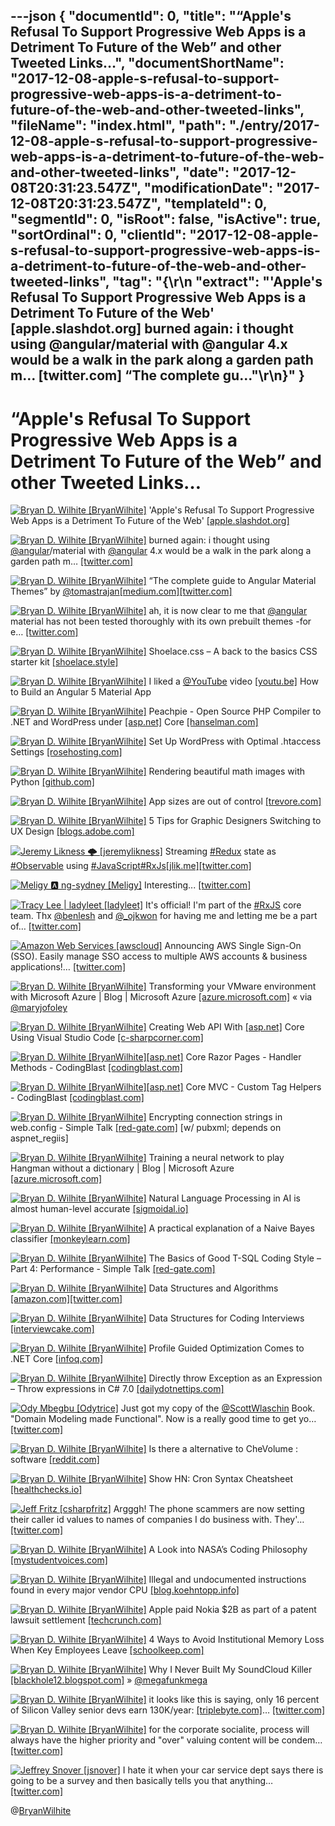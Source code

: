 ---json
{
  "documentId": 0,
  "title": "“Apple's Refusal To Support Progressive Web Apps is a Detriment To Future of the Web” and other Tweeted Links…",
  "documentShortName": "2017-12-08-apple-s-refusal-to-support-progressive-web-apps-is-a-detriment-to-future-of-the-web-and-other-tweeted-links",
  "fileName": "index.html",
  "path": "./entry/2017-12-08-apple-s-refusal-to-support-progressive-web-apps-is-a-detriment-to-future-of-the-web-and-other-tweeted-links",
  "date": "2017-12-08T20:31:23.547Z",
  "modificationDate": "2017-12-08T20:31:23.547Z",
  "templateId": 0,
  "segmentId": 0,
  "isRoot": false,
  "isActive": true,
  "sortOrdinal": 0,
  "clientId": "2017-12-08-apple-s-refusal-to-support-progressive-web-apps-is-a-detriment-to-future-of-the-web-and-other-tweeted-links",
  "tag": "{\r\n  \"extract\": \"'Apple's Refusal To Support Progressive Web Apps is a Detriment To Future of the Web' [apple.slashdot.org] burned again: i thought using @angular/material with @angular 4.x would be a walk in the park along a garden path m… [twitter.com] “The complete gu...\"\r\n}"
}
---

# “Apple's Refusal To Support Progressive Web Apps is a Detriment To Future of the Web” and other Tweeted Links…

[<img alt="Bryan D. Wilhite [BryanWilhite]" src="https://songhay.blob.core.windows.net/shared-social-twitter/BryanWilhite.jpeg">](http://t.co/UNdqV0Z1zz "Bryan D. Wilhite [BryanWilhite]") 'Apple's Refusal To Support Progressive Web Apps is a Detriment To Future of the Web' [[apple.slashdot.org]](https://apple.slashdot.org/story/17/07/27/185248/apples-refusal-to-support-progressive-web-apps-is-a-detriment-to-future-of-the-web?utm_source=feedly1.0mainlinkanon&utm_medium=feed)

[<img alt="Bryan D. Wilhite [BryanWilhite]" src="https://songhay.blob.core.windows.net/shared-social-twitter/BryanWilhite.jpeg">](http://t.co/UNdqV0Z1zz "Bryan D. Wilhite [BryanWilhite]") burned again: i thought using [@angular](http://twitter.com/angular)/material with [@angular](http://twitter.com/angular) 4.x would be a walk in the park along a garden path m… [[twitter.com]](https://twitter.com/i/web/status/935694018175909888)

[<img alt="Bryan D. Wilhite [BryanWilhite]" src="https://songhay.blob.core.windows.net/shared-social-twitter/BryanWilhite.jpeg">](http://t.co/UNdqV0Z1zz "Bryan D. Wilhite [BryanWilhite]") “The complete guide to Angular Material Themes” by [@tomastrajan](http://twitter.com/tomastrajan)[[medium.com]](https://medium.com/@tomastrajan/the-complete-guide-to-angular-material-themes-4d165a9d24d1)[[twitter.com]](https://twitter.com/BryanWilhite/status/935970140209922048/photo/1)

[<img alt="Bryan D. Wilhite [BryanWilhite]" src="https://songhay.blob.core.windows.net/shared-social-twitter/BryanWilhite.jpeg">](http://t.co/UNdqV0Z1zz "Bryan D. Wilhite [BryanWilhite]") ah, it is now clear to me that [@angular](http://twitter.com/angular) material has not been tested thoroughly with its own prebuilt themes -for e… [[twitter.com]](https://twitter.com/i/web/status/935976356772503553)

[<img alt="Bryan D. Wilhite [BryanWilhite]" src="https://songhay.blob.core.windows.net/shared-social-twitter/BryanWilhite.jpeg">](http://t.co/UNdqV0Z1zz "Bryan D. Wilhite [BryanWilhite]") Shoelace.css – A back to the basics CSS starter kit [[shoelace.style]](https://shoelace.style/)

[<img alt="Bryan D. Wilhite [BryanWilhite]" src="https://songhay.blob.core.windows.net/shared-social-twitter/BryanWilhite.jpeg">](http://t.co/UNdqV0Z1zz "Bryan D. Wilhite [BryanWilhite]") I liked a [@YouTube](http://twitter.com/YouTube) video [[youtu.be]](http://youtu.be/2osMpXOe5fA?a) How to Build an Angular 5 Material App

[<img alt="Bryan D. Wilhite [BryanWilhite]" src="https://songhay.blob.core.windows.net/shared-social-twitter/BryanWilhite.jpeg">](http://t.co/UNdqV0Z1zz "Bryan D. Wilhite [BryanWilhite]") Peachpie - Open Source PHP Compiler to .NET and WordPress under [[asp.net]](http://ASP.NET) Core [[hanselman.com]](https://www.hanselman.com/blog/PeachpieOpenSourcePHPCompilerToNETAndWordPressUnderASPNETCore.aspx)

[<img alt="Bryan D. Wilhite [BryanWilhite]" src="https://songhay.blob.core.windows.net/shared-social-twitter/BryanWilhite.jpeg">](http://t.co/UNdqV0Z1zz "Bryan D. Wilhite [BryanWilhite]") Set Up WordPress with Optimal .htaccess Settings [[rosehosting.com]](https://www.rosehosting.com/blog/set-up-wordpress-with-optimal-htaccess-settings/)

[<img alt="Bryan D. Wilhite [BryanWilhite]" src="https://songhay.blob.core.windows.net/shared-social-twitter/BryanWilhite.jpeg">](http://t.co/UNdqV0Z1zz "Bryan D. Wilhite [BryanWilhite]") Rendering beautiful math images with Python [[github.com]](https://github.com/neozhaoliang/pywonderland)

[<img alt="Bryan D. Wilhite [BryanWilhite]" src="https://songhay.blob.core.windows.net/shared-social-twitter/BryanWilhite.jpeg">](http://t.co/UNdqV0Z1zz "Bryan D. Wilhite [BryanWilhite]") App sizes are out of control [[trevore.com]](https://trevore.com/blog/posts/app-sizes-are-out-of-control/)

[<img alt="Bryan D. Wilhite [BryanWilhite]" src="https://songhay.blob.core.windows.net/shared-social-twitter/BryanWilhite.jpeg">](http://t.co/UNdqV0Z1zz "Bryan D. Wilhite [BryanWilhite]") 5 Tips for Graphic Designers Switching to UX Design [[blogs.adobe.com]](http://blogs.adobe.com/creative/5-tips-graphic-designers-switching-ux-design)

[<img alt="Jeremy Likness 🌩 [jeremylikness]" src="https://songhay.blob.core.windows.net/shared-social-twitter/jeremylikness.jpg">](https://t.co/IbLCTBQJ41 "Jeremy Likness 🌩 [jeremylikness]") Streaming [#Redux](http://twitter.com/search?q=%23Redux) state as [#Observable](http://twitter.com/search?q=%23Observable) using [#JavaScript](http://twitter.com/search?q=%23JavaScript)[#RxJs](http://twitter.com/search?q=%23RxJs)[[jlik.me]](https://jlik.me/b9i)[[twitter.com]](https://twitter.com/jeremylikness/status/939185075467489280/photo/1)

[<img alt="Meligy 🅰️ ng-sydney [Meligy]" src="https://songhay.blob.core.windows.net/shared-social-twitter/Meligy.jpeg">](https://t.co/l318930X1B "Meligy 🅰️ ng-sydney [Meligy]") Interesting... [[twitter.com]](https://twitter.com/ManfredSteyer/status/938668164447162370)

[<img alt="Tracy Lee | ladyleet [ladyleet]" src="https://songhay.blob.core.windows.net/shared-social-twitter/ladyleet.jpg">](https://t.co/UVYEjTkcty "Tracy Lee | ladyleet [ladyleet]") It's official! I'm part of the [#RxJS](http://twitter.com/search?q=%23RxJS) core team. Thx [@benlesh](http://twitter.com/benlesh) and [@_ojkwon](http://twitter.com/_ojkwon) for having me and letting me be a part of… [[twitter.com]](https://twitter.com/i/web/status/938860316787662849)

[<img alt="Amazon Web Services [awscloud]" src="https://songhay.blob.core.windows.net/shared-social-twitter/awscloud.jpg">](https://t.co/8QQO0BCGlY "Amazon Web Services [awscloud]") Announcing AWS Single Sign-On (SSO). Easily manage SSO access to multiple AWS accounts &amp; business applications!… [[twitter.com]](https://twitter.com/i/web/status/938939187318984704)

[<img alt="Bryan D. Wilhite [BryanWilhite]" src="https://songhay.blob.core.windows.net/shared-social-twitter/BryanWilhite.jpeg">](http://t.co/UNdqV0Z1zz "Bryan D. Wilhite [BryanWilhite]") Transforming your VMware environment with Microsoft Azure | Blog | Microsoft Azure [[azure.microsoft.com]](https://azure.microsoft.com/en-us/blog/transforming-your-vmware-environment-with-microsoft-azure/) « via [@maryjofoley](http://twitter.com/maryjofoley)

[<img alt="Bryan D. Wilhite [BryanWilhite]" src="https://songhay.blob.core.windows.net/shared-social-twitter/BryanWilhite.jpeg">](http://t.co/UNdqV0Z1zz "Bryan D. Wilhite [BryanWilhite]") Creating Web API With [[asp.net]](http://ASP.NET) Core Using Visual Studio Code [[c-sharpcorner.com]](http://www.c-sharpcorner.com/article/creating-web-api-with-asp-net-core-using-visual-studio-code/)

[<img alt="Bryan D. Wilhite [BryanWilhite]" src="https://songhay.blob.core.windows.net/shared-social-twitter/BryanWilhite.jpeg">](http://t.co/UNdqV0Z1zz "Bryan D. Wilhite [BryanWilhite]")[[asp.net]](http://ASP.NET) Core Razor Pages - Handler Methods - CodingBlast [[codingblast.com]](https://codingblast.com/asp-net-core-razor-pages-handlers/)

[<img alt="Bryan D. Wilhite [BryanWilhite]" src="https://songhay.blob.core.windows.net/shared-social-twitter/BryanWilhite.jpeg">](http://t.co/UNdqV0Z1zz "Bryan D. Wilhite [BryanWilhite]")[[asp.net]](http://ASP.NET) Core MVC - Custom Tag Helpers - CodingBlast [[codingblast.com]](https://codingblast.com/asp-net-core-mvc-custom-tag-helpers/)

[<img alt="Bryan D. Wilhite [BryanWilhite]" src="https://songhay.blob.core.windows.net/shared-social-twitter/BryanWilhite.jpeg">](http://t.co/UNdqV0Z1zz "Bryan D. Wilhite [BryanWilhite]") Encrypting connection strings in web.config - Simple Talk [[red-gate.com]](https://www.red-gate.com/simple-talk/dotnet/net-framework/encrypting-connection-strings-web-config/) [w/ pubxml; depends on aspnet_regiis]

[<img alt="Bryan D. Wilhite [BryanWilhite]" src="https://songhay.blob.core.windows.net/shared-social-twitter/BryanWilhite.jpeg">](http://t.co/UNdqV0Z1zz "Bryan D. Wilhite [BryanWilhite]") Training a neural network to play Hangman without a dictionary | Blog | Microsoft Azure [[azure.microsoft.com]](https://azure.microsoft.com/en-us/blog/hangman/)

[<img alt="Bryan D. Wilhite [BryanWilhite]" src="https://songhay.blob.core.windows.net/shared-social-twitter/BryanWilhite.jpeg">](http://t.co/UNdqV0Z1zz "Bryan D. Wilhite [BryanWilhite]") Natural Language Processing in AI is almost human-level accurate [[sigmoidal.io]](https://sigmoidal.io/boosting-your-solutions-with-nlp/)

[<img alt="Bryan D. Wilhite [BryanWilhite]" src="https://songhay.blob.core.windows.net/shared-social-twitter/BryanWilhite.jpeg">](http://t.co/UNdqV0Z1zz "Bryan D. Wilhite [BryanWilhite]") A practical explanation of a Naive Bayes classifier [[monkeylearn.com]](https://monkeylearn.com/blog/practical-explanation-naive-bayes-classifier/)

[<img alt="Bryan D. Wilhite [BryanWilhite]" src="https://songhay.blob.core.windows.net/shared-social-twitter/BryanWilhite.jpeg">](http://t.co/UNdqV0Z1zz "Bryan D. Wilhite [BryanWilhite]") The Basics of Good T-SQL Coding Style – Part 4: Performance - Simple Talk [[red-gate.com]](https://www.red-gate.com/simple-talk/sql/t-sql-programming/basics-good-t-sql-coding-style-part-4-performance/)

[<img alt="Bryan D. Wilhite [BryanWilhite]" src="https://songhay.blob.core.windows.net/shared-social-twitter/BryanWilhite.jpeg">](http://t.co/UNdqV0Z1zz "Bryan D. Wilhite [BryanWilhite]") Data Structures and Algorithms [[amazon.com]](https://www.amazon.com/Data-Structures-Algorithms-Alfred-Aho/dp/0201000237?SubscriptionId=1SW6D7X6ZXXR92KVX0G2&tag=thekintespacec00&linkCode=xm2&camp=2025&creative=165953&creativeASIN=0201000237)[[twitter.com]](https://twitter.com/BryanWilhite/status/934902244285169665/photo/1)

[<img alt="Bryan D. Wilhite [BryanWilhite]" src="https://songhay.blob.core.windows.net/shared-social-twitter/BryanWilhite.jpeg">](http://t.co/UNdqV0Z1zz "Bryan D. Wilhite [BryanWilhite]") Data Structures for Coding Interviews [[interviewcake.com]](https://www.interviewcake.com/article/java/data-structures-coding-interview)

[<img alt="Bryan D. Wilhite [BryanWilhite]" src="https://songhay.blob.core.windows.net/shared-social-twitter/BryanWilhite.jpeg">](http://t.co/UNdqV0Z1zz "Bryan D. Wilhite [BryanWilhite]") Profile Guided Optimization Comes to .NET Core [[infoq.com]](https://www.infoq.com/news/2017/07/pgo-NETCore)

[<img alt="Bryan D. Wilhite [BryanWilhite]" src="https://songhay.blob.core.windows.net/shared-social-twitter/BryanWilhite.jpeg">](http://t.co/UNdqV0Z1zz "Bryan D. Wilhite [BryanWilhite]") Directly throw Exception as an Expression – Throw expressions in C# 7.0 [[dailydotnettips.com]](http://dailydotnettips.com/2017/07/31/directly-throw-exception-as-an-expression-throw-expressions-in-c-7-0/)

[<img alt="Ody Mbegbu [Odytrice]" src="https://songhay.blob.core.windows.net/shared-social-twitter/Odytrice.jpg">](https://t.co/8wuRpLOaxa "Ody Mbegbu [Odytrice]") Just got my copy of the [@ScottWlaschin](http://twitter.com/ScottWlaschin) Book. "Domain Modeling made Functional". Now is a really good time to get yo… [[twitter.com]](https://twitter.com/i/web/status/935210143167516672)

[<img alt="Bryan D. Wilhite [BryanWilhite]" src="https://songhay.blob.core.windows.net/shared-social-twitter/BryanWilhite.jpeg">](http://t.co/UNdqV0Z1zz "Bryan D. Wilhite [BryanWilhite]") Is there a alternative to CheVolume : software [[reddit.com]](https://www.reddit.com/r/software/comments/3f3em6/is_there_a_alternative_to_chevolume/)

[<img alt="Bryan D. Wilhite [BryanWilhite]" src="https://songhay.blob.core.windows.net/shared-social-twitter/BryanWilhite.jpeg">](http://t.co/UNdqV0Z1zz "Bryan D. Wilhite [BryanWilhite]") Show HN: Cron Syntax Cheatsheet [[healthchecks.io]](https://healthchecks.io/docs/cron/)

[<img alt="Jeff Fritz [csharpfritz]" src="https://songhay.blob.core.windows.net/shared-social-twitter/csharpfritz.jpg">](https://t.co/xYgwPy42ys "Jeff Fritz [csharpfritz]") Argggh! The phone scammers are now setting their caller id values to names of companies I do business with. They'… [[twitter.com]](https://twitter.com/i/web/status/938879487747424256)

[<img alt="Bryan D. Wilhite [BryanWilhite]" src="https://songhay.blob.core.windows.net/shared-social-twitter/BryanWilhite.jpeg">](http://t.co/UNdqV0Z1zz "Bryan D. Wilhite [BryanWilhite]") A Look into NASA’s Coding Philosophy [[mystudentvoices.com]](https://mystudentvoices.com/a-look-into-nasas-coding-philosophy-b747957c7f8a)

[<img alt="Bryan D. Wilhite [BryanWilhite]" src="https://songhay.blob.core.windows.net/shared-social-twitter/BryanWilhite.jpeg">](http://t.co/UNdqV0Z1zz "Bryan D. Wilhite [BryanWilhite]") Illegal and undocumented instructions found in every major vendor CPU [[blog.koehntopp.info]](http://blog.koehntopp.info/index.php/2282-illegal-and-undocumented-instructions/)

[<img alt="Bryan D. Wilhite [BryanWilhite]" src="https://songhay.blob.core.windows.net/shared-social-twitter/BryanWilhite.jpeg">](http://t.co/UNdqV0Z1zz "Bryan D. Wilhite [BryanWilhite]") Apple paid Nokia $2B as part of a patent lawsuit settlement [[techcrunch.com]](https://techcrunch.com/2017/07/28/apple-paid-nokia-2-billion-as-part-of-a-patent-lawsuit-settlement/)

[<img alt="Bryan D. Wilhite [BryanWilhite]" src="https://songhay.blob.core.windows.net/shared-social-twitter/BryanWilhite.jpeg">](http://t.co/UNdqV0Z1zz "Bryan D. Wilhite [BryanWilhite]") 4 Ways to Avoid Institutional Memory Loss When Key Employees Leave [[schoolkeep.com]](https://www.schoolkeep.com/blog/4-ways-to-avoid-institutional-memory-loss-when-key-employees-leave)

[<img alt="Bryan D. Wilhite [BryanWilhite]" src="https://songhay.blob.core.windows.net/shared-social-twitter/BryanWilhite.jpeg">](http://t.co/UNdqV0Z1zz "Bryan D. Wilhite [BryanWilhite]") Why I Never Built My SoundCloud Killer [[blackhole12.blogspot.com]](https://blackhole12.blogspot.com/2017/07/why-i-never-built-my-soundcloud-killer.html) » [@megafunkmega](http://twitter.com/megafunkmega)

[<img alt="Bryan D. Wilhite [BryanWilhite]" src="https://songhay.blob.core.windows.net/shared-social-twitter/BryanWilhite.jpeg">](http://t.co/UNdqV0Z1zz "Bryan D. Wilhite [BryanWilhite]") it looks like this is saying, only 16 percent of Silicon Valley senior devs earn 130K/year: [[triplebyte.com]](https://triplebyte.com/software-engineer-salary)… [[twitter.com]](https://twitter.com/i/web/status/935953216767848448)

[<img alt="Bryan D. Wilhite [BryanWilhite]" src="https://songhay.blob.core.windows.net/shared-social-twitter/BryanWilhite.jpeg">](http://t.co/UNdqV0Z1zz "Bryan D. Wilhite [BryanWilhite]") for the corporate socialite, process will always have the higher priority and "over" valuing content will be condem… [[twitter.com]](https://twitter.com/i/web/status/936126161997807616)

[<img alt="Jeffrey Snover [jsnover]" src="https://songhay.blob.core.windows.net/shared-social-twitter/jsnover.jpg">](https://t.co/QYHvGE7Gju "Jeffrey Snover [jsnover]") I hate it when your car service dept says there is going to be a survey and then basically tells you that anything… [[twitter.com]](https://twitter.com/i/web/status/939192836913692672)

@[BryanWilhite](https://twitter.com/BryanWilhite)
